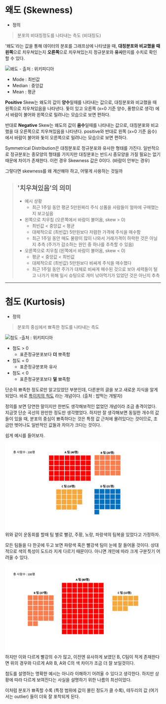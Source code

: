 # 왜도 (Skewness)
- 정의
> 분포의 비대칭정도를 나타내는 측도 (비대칭도)

'왜도'라는 값을 통해 데이터의 분포를 그래프상에 나타냈을 때, **대칭분포와 비교했을 때** **왼쪽**으로 치우쳐있는지 **오른쪽**으로 치우쳐있는지 정규분포와 **유사**한지를 수치로 확인할 수 있다.

![왜도](https://upload.wikimedia.org/wikipedia/commons/c/cc/Relationship_between_mean_and_median_under_different_skewness.png) - 출처 : 위키피디아
- Mode : 최빈값
- Median : 중앙값
- Mean : 평균


**Positive** Skew는 왜도의 값이 **양수**일때를 나타내는 값으로, 대칭분포와 비교했을 때 왼쪽으로 치우쳐있음을 나타낸다. 돛이 있고 오른쪽 (x=0 기준 양수, 풍향으로 생각) 에서 바람이 불어와 왼쪽으로 밀려나는 모습으로 보면 편하다.

반대로 **Negative** Skew는 왜도의 값이 **음수**일때를 나타내는 값으로, 대칭분포와 비교했을 대 오른쪽으로 치우쳐있음을 나타낸다. positive와 반대로 왼쪽 (x=0 기준 음수) 에서 바람이 불어와 돛이 오른쪽으로 밀려나는 모습으로 보면 편하다.

Symmetrical Distribution은 대칭분포로 정규분포와 유사한 형태를 가진다. 일반적으로 정규분포는 종모양의 형태를 가지지만 대칭분포는 반드시 종모양을 가질 필요는 없기 때문에 차이가 존재한다. 이런 경우 Skewness 값은 0이다. (바람이 안부는 경우)


그렇다면 skewness를 왜 계산해야 하고, 어떻게 사용하는 것일까


> '치우쳐있음'의 의미
> -
> - 예시 상황
>   - 최근 1주일 동안 평균 5만원짜리 주식 상품을 사람들이 얼마에 구매했는지 보고싶음
> - 왼쪽으로 치우침 (오른쪽에서 바람이 불어옴, skew > 0)
>   - 최빈값 < 중앙값 < 평균
>   - 대체적으로 (최빈값) 5만원보다 저렴한 가격에 주식을 매수함
>   - 최근 1주일 동안 매도 물량이 많이 나와서 거래가격이 하락한 것은 아닐지 추측 (주가가 감소하는 원인 중 하나를 추측할 수 있음)
> - 오른쪽으로 치우침 (왼쪽에서 바람이 불어옴, skew < 0)
>   - 평균 < 중앙값 < 최빈값
>   - 대체적으로 (최빈값) 5만원보다 비싸게 주식을 매수했다
>   - 최근 1주일 동안 주가가 대체로 비싸게 매수된 것으로 보아 세력들이 털고 나가기 위해 일시 슈팅으로 개미 낚아먹기가 있었던 것은 아닌지 추측

---

# 첨도 (Kurtosis)
- 정의
> 분포의 중심에서 뾰족한 정도를 나타내는 측도 

![첨도](https://upload.wikimedia.org/wikipedia/commons/thumb/3/33/Standard_symmetric_pdfs.svg/1920px-Standard_symmetric_pdfs.svg.png) -출처 : 위키피디아

- 첨도 > 0
  - 표준정규분포보다 **더** 뽀죡함
- 첨도 = 0
  - 표준정규분포와 유사
- 첨도 < 0
  - 표준정규분포보다 **덜** 뾰족함

단순히 뾰족한 정도로만 알고있었던 부분인데, 다른분의 글을 보고 새로운 지식을 알게되었다. 바로 [<U>특이치의 척도</U>](https://dining-developer.tistory.com/17) 라는 개념이다. (출처 : 밥먹는 개발자)

정의를 보면 당연한 말이지만 한번도 생각해보적인 없었던 개념이라 조금 충격이었다. 지금껏 단순 곡선의 완만한 정도만 생각했었다. 하지만 잘 생각해보면 동일한 개수의 값들이 있을 때, 분포의 중심이 뾰족하다는 것은 특정 값 근처에 몰려있다는 것이므로, 조금만 벗어나도 일반적인 값들과 차이가 크다는 것이다. 


쉽게 예시를 들어보자.


![경우 1](../img/첨도%201.png)
위와 같이 운동회를 할때 팀 별로 빨강, 주황, 노랑, 파랑색의 팀복을 있었다고 가정하자. 

모든 팀들을 다 한곳에 두고 보면 파랑색 혹은 빨강색 팀이 눈에 잘 들어올 것이다. 상대적으로 색의 특성이 도드라 지게 다르기 때문이다. 아니면 개인에 따라 크게 구분짓기 어려울 수 있다.

![경우 2](../img/첨도%202.png)
하지만 이와 다르게 빨강의 수가 많고, 이전엔 유사하게 보였던 B, C팀이 적게 존재한다면 위의 경우와 다르게 A와 B, A와 C의 색 차이가 조금 더 잘 보일것이다. 


첨도를 설명하는 명확한 예시는 아니라 이해하기 어려울 수 있다고 생각한다. 하지만 상황에 따라 다르게 보여진다는 사실을 설명하기 위한 나름의 최선이었다. 

이처럼 분포가 뾰족할 수록 (특정 범위에 값이 몰린 정도가 클 수록), 테두리의 값 (여기서는 outlier) 들이 더욱 잘 포착되게 된다.